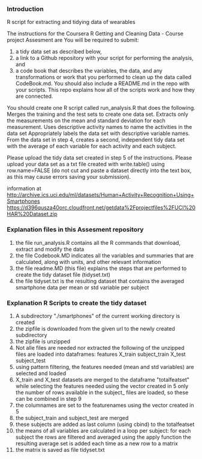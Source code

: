 ### Introduction

R script for extracting and tidying data of wearables

The instructions for the Coursera R Getting and Cleaning Data - Course project Assesment are
You will be required to submit: 
1) a tidy data set as described below, 
2) a link to a Github repository with your script for performing the analysis, and 
3) a code book that describes the variables, the data, and any transformations or work that you performed to clean up the data called CodeBook.md. 
You should also include a README.md in the repo with your scripts. 
This repo explains how all of the scripts work and how they are connected.  

You should create one R script called run_analysis.R that does the following. 
Merges the training and the test sets to create one data set.
Extracts only the measurements on the mean and standard deviation for each measurement. 
Uses descriptive activity names to name the activities in the data set
Appropriately labels the data set with descriptive variable names. 
From the data set in step 4, creates a second, independent tidy data set with the average 
of each variable for each activity and each subject.

Please upload the tidy data set created in step 5 of the instructions. 
Please upload your data set as a txt file created with write.table() using row.name=FALSE 
(do not cut and paste a dataset directly into the text box, as this may cause errors saving your submission).

information at http://archive.ics.uci.edu/ml/datasets/Human+Activity+Recognition+Using+Smartphones 
https://d396qusza40orc.cloudfront.net/getdata%2Fprojectfiles%2FUCI%20HAR%20Dataset.zip 

### Explanation files in this Assesment repository

1. the file run_analysis.R contains all the R commands that download, extract and modify the data
2. the file Codebook.MD indicates all the variables and summaries that are calculated, along with units, and other relevant information
3. the file readme.MD (this file) explains the steps that are performed to create the tidy dataset file (tidyset.txt)
4. the file tidyset.txt is the resulting dataset that contains the averaged smartphone data per mean or std variable per subject


### Explanation R Scripts to create the tidy dataset

1. A subdirectory "./smartphones" of the current working directory is created 
2. the zipfile is downloaded from the given url to the newly created subdirectory
3. the zipfile is unzipped
4. Not alle files are needed nor extracted the following of the unzipped files are loaded into dataframes:
	features
	X_train
	subject_train
	X_test
	subject_test
5. using pattern filtering, the features needed (mean and std variables) are selected and loaded
6. X_train and X_test datasets are merged to the dataframe "totalfeatset" while selecting the features needed using the vector created in 5
  only the number of rows available in the subject_ files are loaded, so these can be combined in step 9
7. the columnames are set to the featurenames using the vector created in 5
8. the subject_train and subject_test are merged
9. these subjects are added as last column (using cbind) to the totalfeatset
10. the means of all variables are calculated in a loop per subject:
  for each subject the rows are filtered and averaged using the apply function
  the resulting average set is added each time as a new row to a matrix
11. the matrix is saved as file tidyset.txt

